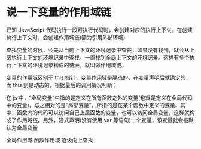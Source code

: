 # 说一下变量的作用域链
已知 JavaScript 代码执行一段可执行代码时，会创建对应的执行上下文。在创建执行上下文时，会创建作用域链(因为引用外部环境)

查找变量的时候，会先从当前上下文的环境记录中查找，如果没有找到，就会从上级执行上下文的环境记录中查找，一直找到全局上下文的环境记录。这样有多个执行上下文的环境记录构成的链表，就叫做作用域链。

变量的作用域区别于 this 指针，变量作用域是静态的，在变量声明后就确定的，而 this 则是动态的，根据最后的调用情况判断；

在 js 中，“全局变量”中指的是定义在所有函数之外的变量(也就是定义在全局代码中的变量)，与之相对的是“局部变量”，所指的是在某个函数中定义的变量。其中，函数内的代码可以访问自己上层函数的变量，也可以访问全局变量，这样就构成了作用域链。另外，隐式声明(没有使用 var 等语句)一个变量，该变量就会被默认为全局变量


全局作用域
函数作用域
逐级向上查找